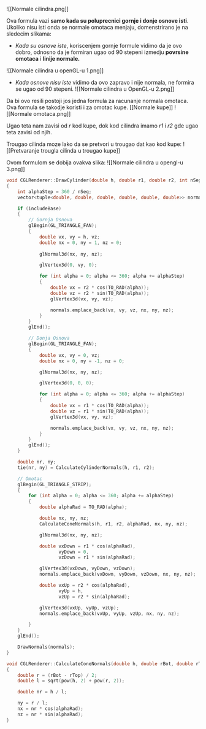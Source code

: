 ![[Normale cilindra.png]]

Ova formula vazi **samo kada su poluprecnici gornje i donje osnove isti**.
Ukoliko nisu isti onda se normale omotaca menjaju, domenstrirano je na sledecim slikama:

- *Kada su osnove iste*, koriscenjem gornje formule vidimo da je ovo dobro, odnosno da je formiran ugao od 90 stepeni izmedju **povrsine omotaca** i **linije normale.**

![[Normale cilindra u openGL-u 1.png]]

- *Kada osnove nisu iste* vidimo da ovo zapravo i nije normala, ne formira se ugao od 90 stepeni.
 ![[Normale cilindra u OpenGL-u 2.png]]


Da bi ovo resili postoji jos jedna formula za racunanje normala omotaca. Ova formula se takodje koristi i za omotac kupe. [[Normale kupe]]
![[Normale omotaca.png]]

Ugao teta nam zavisi od *r* kod kupe, dok kod cilindra imamo *r1* i *r2* gde ugao teta zavisi od njih.

Trougao cilinda moze lako da se pretvori u trougao dat kao kod kupe:
![[Pretvaranje trougla cilinda u trougao kupe]]

Ovom formulom se dobija ovakva slika:
![[Normale cilindra u opengl-u 3.png]]

```c++
void CGLRenderer::DrawCylinder(double h, double r1, double r2, int nSeg, bool includeBase)
{
	int alphaStep = 360 / nSeg;
	vector<tuple<double, double, double, double, double, double>> normals;

	if (includeBase)
	{
		// Gornja Osnova
		glBegin(GL_TRIANGLE_FAN);
		{
			double vx, vy = h, vz;
			double nx = 0, ny = 1, nz = 0;
			
			glNormal3d(nx, ny, nz);

			glVertex3d(0, vy, 0);

			for (int alpha = 0; alpha <= 360; alpha += alphaStep)
			{
				double vx = r2 * cos(TO_RAD(alpha));
				double vz = r2 * sin(TO_RAD(alpha));
				glVertex3d(vx, vy, vz);

				normals.emplace_back(vx, vy, vz, nx, ny, nz);
			}
		}
		glEnd();

		// Donja Osnova
		glBegin(GL_TRIANGLE_FAN);
		{
			double vx, vy = 0, vz;
			double nx = 0, ny = -1, nz = 0;

			glNormal3d(nx, ny, nz);

			glVertex3d(0, 0, 0);

			for (int alpha = 0; alpha <= 360; alpha += alphaStep)
			{
				double vx = r1 * cos(TO_RAD(alpha));
				double vz = r1 * sin(TO_RAD(alpha));
				glVertex3d(vx, vy, vz);

				normals.emplace_back(vx, vy, vz, nx, ny, nz);
			}
		}
		glEnd();
	}

	double nr, ny;
	tie(nr, ny) = CalculateCylinderNormals(h, r1, r2);

	// Omotac
	glBegin(GL_TRIANGLE_STRIP);
	{
		for (int alpha = 0; alpha <= 360; alpha += alphaStep)
		{
			double alphaRad = TO_RAD(alpha);

			double nx, ny, nz;
			CalculateConeNormals(h, r1, r2, alphaRad, nx, ny, nz);

			glNormal3d(nx, ny, nz);

			double vxDown = r1 * cos(alphaRad),
				   vyDown = 0,
				   vzDown = r1 * sin(alphaRad);

			glVertex3d(vxDown, vyDown, vzDown);
			normals.emplace_back(vxDown, vyDown, vzDown, nx, ny, nz);

			double vxUp = r2 * cos(alphaRad),
				   vyUp = h,
				   vzUp = r2 * sin(alphaRad);

			glVertex3d(vxUp, vyUp, vzUp);
			normals.emplace_back(vxUp, vyUp, vzUp, nx, ny, nz);

		}
	}
	glEnd();

	DrawNormals(normals);
}
```

```c++
void CGLRenderer::CalculateConeNormals(double h, double rBot, double rTop, double alphaRad, double& nx, double& ny, double& nz)
{
	double r = (rBot - rTop) / 2;
	double l = sqrt(pow(h, 2) + pow(r, 2));

	double nr = h / l;

	ny = r / l;
	nx = nr * cos(alphaRad);
	nz = nr * sin(alphaRad);
}
```